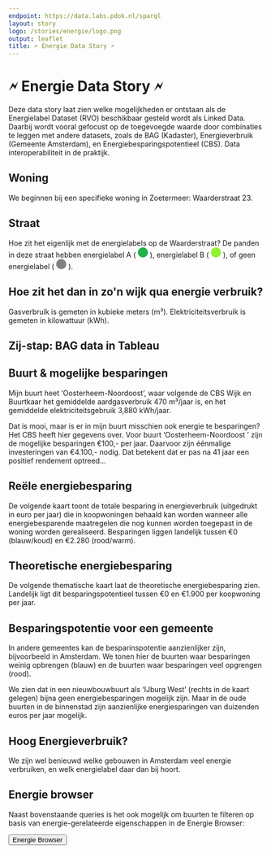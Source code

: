 ```yaml
---
endpoint: https://data.labs.pdok.nl/sparql
layout: story
logo: /stories/energie/logo.png
output: leaflet
title: 🗲 Energie Data Story 🗲
---
```


# 🗲 Energie Data Story 🗲

Deze data story laat zien welke mogelijkheden er ontstaan als de
Energielabel Dataset (RVO) beschikbaar gesteld wordt als Linked Data.
Daarbij wordt vooral gefocust op de toegevoegde waarde door
combinaties te leggen met andere datasets, zoals de BAG (Kadaster),
Energieverbruik (Gemeente Amsterdam), en Energiebesparingspotentieel
(CBS).  Data interoperabiliteit in de praktijk.

## Woning

We beginnen bij een specifieke woning in Zoetermeer: Waarderstraat 23.

<query data-endpoint="https://data.pdok.nl/sparql" data-query-ref="q1.rq" data-output="geo"></query>


## Straat

<p>Hoe zit het eigenlijk met de energielabels op de Waarderstraat?  De
panden in deze straat hebben energielabel A (

<svg height="20" viewBox="0 0 20 20" xmlns="http://www.w3.org/2000/svg">
  <circle cx="10" cy="10" fill="#22b14c" r="10"/>
</svg>
), energielabel B (
<svg height="20" viewBox="0 0 20 20" xmlns="http://www.w3.org/2000/svg">
  <circle cx="10" cy="10" fill="#8ff334" r="10"/>
</svg>
), of geen energielabel (
<svg height="20" viewBox="0 0 20 20" xmlns="http://www.w3.org/2000/svg">
  <circle cx="10" cy="10" fill="grey" r="10"/>
</svg>
).</p>

<query data-endpoint="https://data.labs.pdok.nl/sparql" data-query-ref="q2.rq" data-output="geo"></query>

## Hoe zit het dan in zo'n wijk qua energie verbruik?

Gasverbruik is gemeten in kubieke meters (m³).  Elektriciteitsverbruik
is gemeten in kilowattuur (kWh).

<query data-config="http://localhost:4000/stories/energie/#query=prefix+buurt%3A+%3Chttp%3A%2F%2Fbetalinkeddata.cbs.nl%2Fregios%2F2016%2Fid%2Fbuurt%2F%3E%0Aprefix+def%3A+%3Chttp%3A%2F%2Fbetalinkeddata.cbs.nl%2Fdef%2F83487NED%23%3E%0Aprefix+dimension%3A+%3Chttp%3A%2F%2Fbetalinkeddata.cbs.nl%2Fdef%2Fdimension%23%3E%0Aselect+%3Fwoningtype+%3Fgas_m3+%3Felektra_kWh+%7B%0A++bind(buurt%3ABU03010500+as+%3Fbuurt)%0A++%7B%0A++++_%3A1a+def%3Aenergie_GemiddeldAardgasverbruik_NaarWoningtype_Appartement+%3Fgas_m3+%3B%0A+++++++++dimension%3Aregio+%3Fbuurt+.%0A++++_%3A1b+def%3Aenergie_GemiddeldElektriciteitsverbruik_NaarWoningtype_Appartement+%3Felektra_kWh+%3B%0A+++++++++dimension%3Aregio+%3Fbuurt+.%0A++++bind(%22appartement%22+as+%3Fwoningtype)%0A++%7D+union+%7B%0A++++_%3A2a+def%3Aenergie_GemiddeldAardgasverbruik_NaarWoningtype_Hoekwoning+%3Fgas_m3+%3B%0A+++++++++dimension%3Aregio+%3Fbuurt+.%0A++++_%3A2b+def%3Aenergie_GemiddeldElektriciteitsverbruik_NaarWoningtype_Hoekwoning+%3Felektra_kWh+%3B%0A+++++++++dimension%3Aregio+%3Fbuurt+.%0A++++bind(%22hoekwoning%22+as+%3Fwoningtype)%0A++%7D+union+%7B%0A++++_%3A3a+def%3Aenergie_GemiddeldAardgasverbruik_NaarWoningtype_Tussenwoning+%3Fgas_m3+%3B%0A+++++++++dimension%3Aregio+%3Fbuurt+.%0A++++_%3A3b+def%3Aenergie_GemiddeldElektriciteitsverbruik_NaarWoningtype_Tussenwoning+%3Felektra_kWh+%3B%0A+++++++++dimension%3Aregio+%3Fbuurt+.%0A++++bind(%22tussenwoning%22+as+%3Fwoningtype)%0A++%7D+union+%7B%0A++++_%3A4a+def%3Aenergie_GemiddeldAardgasverbruik_NaarWoningtype_Twee-onder-een-kap-woning+%3Fgas_m3+%3B%0A+++++++++dimension%3Aregio+%3Fbuurt+.%0A++++_%3A4b+def%3Aenergie_GemiddeldElektriciteitsverbruik_NaarWoningtype_Twee-onder-een-kap-woning+%3Felektra_kWh+%3B%0A+++++++++dimension%3Aregio+%3Fbuurt+.%0A++++bind(%22twee+onder+%C3%A9%C3%A9n+kap%22+as+%3Fwoningtype)%0A++%7D+union+%7B%0A++++_%3A5a+def%3Aenergie_GemiddeldAardgasverbruik_NaarWoningtype_VrijstaandeWoning+%3Fgas_m3+%3B%0A+++++++++dimension%3Aregio+%3Fbuurt+.%0A++++_%3A5b+def%3Aenergie_GemiddeldElektriciteitsverbruik_NaarWoningtype_VrijstaandeWoning+%3Felektra_kWh+%3B%0A+++++++++dimension%3Aregio+%3Fbuurt+.%0A++++bind(%22vrijstaande+woning%22+as+%3Fwoningtype)%0A++%7D%0A%7D%0A&contentTypeConstruct=text%2Fturtle&contentTypeSelect=application%2Fsparql-results%2Bjson&endpoint=https%3A%2F%2Fbetalinkeddata.cbs.nl%2Fsparql&requestMethod=POST&tabTitle=Query&headers=%7B%7D&outputFormat=gchart&outputSettings=%7B%22chartConfig%22%3A%7B%22options%22%3A%7B%22hAxis%22%3A%7B%22useFormatFromData%22%3Atrue%2C%22viewWindow%22%3Anull%2C%22minValue%22%3Anull%2C%22maxValue%22%3Anull%2C%22viewWindowMode%22%3Anull%7D%2C%22legacyScatterChartLabels%22%3Atrue%2C%22vAxes%22%3A%5B%7B%22useFormatFromData%22%3Atrue%2C%22viewWindow%22%3A%7B%22max%22%3Anull%2C%22min%22%3Anull%7D%2C%22minValue%22%3Anull%2C%22maxValue%22%3Anull%7D%2C%7B%22useFormatFromData%22%3Atrue%2C%22viewWindow%22%3A%7B%22max%22%3Anull%2C%22min%22%3Anull%7D%2C%22minValue%22%3Anull%2C%22maxValue%22%3Anull%7D%5D%2C%22isStacked%22%3Afalse%2C%22booleanRole%22%3A%22certainty%22%2C%22legend%22%3A%22right%22%2C%22width%22%3A600%2C%22height%22%3A371%7D%2C%22state%22%3A%7B%7D%2C%22view%22%3A%7B%22columns%22%3Anull%2C%22rows%22%3Anull%7D%2C%22isDefaultVisualization%22%3Afalse%2C%22chartType%22%3A%22ColumnChart%22%7D%2C%22motionChartState%22%3Anull%7D" data-endpoint="https://betalinkeddata.cbs.nl/sparql" data-query-ref="q3.rq" data-output="gchart"></query>

## Zij-stap: BAG data in Tableau

 <script type="text/javascript" src="/assets/js/tableau/viz_v1.js"></script>
 <div class="tableauPlaceholder">
		<object class='tableauViz'  style='display:none;'>
			<param name='host_url' value='https%3A%2F%2Fpublic.tableau.com%2F' /> 
			<param name='embed_code_version' value='3' /> 
			<param name='site_root' value='' />
			<param name='name' value='Osterheem&#47;Dashboard1' />
			<param name='tabs' value='yes' />
			<param name='toolbar' value='yes' />
			<param name='static_image' value='https:&#47;&#47;public.tableau.com&#47;static&#47;images&#47;Os&#47;Osterheem&#47;Dashboard1&#47;1.png' /> 
			<param name='animate_transition' value='yes' />
			<param name='display_static_image' value='yes' />
			<param name='display_spinner' value='yes' />
			<param name='display_overlay' value='yes' />
			<param name='display_count' value='yes' />
		</object>
	</div>   

## Buurt & mogelijke besparingen

Mijn buurt heet ‘Oosterheem-Noordoost’, waar volgende de CBS Wijk en
Buurtkaar het gemiddelde aardgasverbruik 470 m³/jaar is, en het
gemiddelde elektriciteitsgebruik 3,880 kWh/jaar.

Dat is mooi, maar is er in mijn buurt misschien ook energie te
besparingen?  Het CBS heeft hier gegevens over.  Voor buurt
‘Oosterheem-Noordoost ’ zijn de mogelijke besparingen €100,- per jaar.
Daarvoor zijn éénmalige investeringen van €4.100,- nodig.  Dat
betekent dat er pas na 41 jaar een positief rendement optreed…


<query data-endpoint="https://data.labs.pdok.nl/sparql" data-query-ref="q4.rq" data-output="geo"></query>

## Reële energiebesparing

De volgende kaart toont de totale besparing in energieverbruik
(uitgedrukt in euro per jaar) die in koopwoningen behaald kan worden
wanneer alle energiebesparende maatregelen die nog kunnen worden
toegepast in de woning worden gerealiseerd.  Besparingen liggen
landelijk tussen €0 (blauw/koud) en €2.280 (rood/warm).


<query data-endpoint="https://data.labs.pdok.nl/sparql" data-query-ref="q5.rq" data-output="geo"></query>

## Theoretische energiebesparing

De volgende thematische kaart laat de theoretische energiebesparing
zien.  Landelijk ligt dit besparingspotentieel tussen €0 en €1.900 per
koopwoning per jaar.


<query data-endpoint="https://data.labs.pdok.nl/sparql" data-query-ref="q6.rq" data-output="geo"></query>

## Besparingspotentie voor een gemeente

In andere gemeentes kan de besparinspotentie aanzienlijker zijn,
bijvoorbeeld in Amsterdam.  We tonen hier de buurten waar besparingen
weinig opbrengen (blauw) en de buurten waar besparingen veel opgrengen
(rood).

We zien dat in een nieuwbouwbuurt als ‘IJburg West’ (rechts in de
kaart gelegen) bijna geen energiebesparingen mogelijk zijn. Maar in
de oude buurten in de binnenstad zijn aanzienlijke energiesparingen
van duizenden euros per jaar mogelijk.


<query data-endpoint="https://data.labs.pdok.nl/sparql" data-query-ref="q7.rq" data-output="geo"></query>

## Hoog Energieverbruik?

We zijn wel benieuwd welke gebouwen in Amsterdam veel energie
verbruiken, en welk energielabel daar dan bij hoort.


<query data-endpoint="https://data.labs.pdok.nl/sparql" data-query-ref="q8.rq" data-output="geo"></query>

<!-- Werk niet met zo veel data + federatie + geen linkbare eigenschappen
## Goede voorbeelden

Zo kunnen we ook oude huizen vinden (van voor 1950) waarbij de
eigenaars energie besparende maatregelen hebben genomen en beloond
zijn met een A label: Een voorbeeld voor hun omgeving.  Overigens
kunnen we ook zien dat dit soort queries ook gemaakt kunnen worden om
kwaliteitsproblemen op te sporen, zoals pand oppervlaktes van 1m².

<div data-query data-query-sparql="q9.rq"></div>
-->

<!-- not needed anymore
## Een pand nader bekeken

Laten we eens een pand nader bekijken.  Kunnen we bijvoorbeeld het
hoge energieverbruik verklaren aan de hand van een grote oppervlakte
van het pand (uit de BAG).  We zien dat dit pand bijna 22.000 kWh
verbruikt, maar ook een grote oppervlakte van 1.888 m² heeft (op het
pinnetje klikken voor informatie).

<div data-query
     data-query-sparql="60-Keizersgracht.rq">
</div>
-->

<!-- queries were unscoped, and now there is much more data: scope the queries
## Panden met geregistreerde labels

Het volgende voorbeeld laat een aantal BAG panden zien met een
geregistreerd energielabel.  We kunnen nu alle geregistreerde
energielabels bevragen, en de resultaten <em>on the fly</em> verrijken
met andere data.

<p>De kleuren duiden de verschillende energielabels aan: label A of A+
(
<svg height="20" viewBox="0 0 20 20" xmlns="http://www.w3.org/2000/svg">
  <circle cx="10" cy="10" fill="#22b14c" r="10"/>
</svg>
), label B (
<svg height="20" viewBox="0 0 20 20" xmlns="http://www.w3.org/2000/svg">
  <circle cx="10" cy="10" fill="#8ff334" r="10"/>
</svg>
), label C (
<svg height="20" viewBox="0 0 20 20" xmlns="http://www.w3.org/2000/svg">
  <circle cx="10" cy="10" fill="#bdfc2c" r="10"/>
</svg>
) label D (
<svg height="20" viewBox="0 0 20 20" xmlns="http://www.w3.org/2000/svg">
  <circle cx="10" cy="10" fill="#fff200" r="10"/>
</svg>
), label E (
<svg height="20" viewBox="0 0 20 20" xmlns="http://www.w3.org/2000/svg">
  <circle cx="10" cy="10" fill="#ff9a35" r="10"/>
</svg>
), label F (
<svg height="20" viewBox="0 0 20 20" xmlns="http://www.w3.org/2000/svg">
  <circle cx="10" cy="10" fill="#ff7f27" r="10"/>
</svg>
), label G (
<svg height="20" viewBox="0 0 20 20" xmlns="http://www.w3.org/2000/svg">
  <circle cx="10" cy="10" fill="#ed1c24" r="10"/>
</svg>
), of geen label (
<svg height="20" viewBox="0 0 20 20" xmlns="http://www.w3.org/2000/svg">
  <circle cx="10" cy="10" fill="grey" r="10"/>
</svg>
).</p>

<div data-query
     data-query-sparql="story_04_ams_rvo.rq">
</div>

# Overzicht energielabels per postcode

We kunnen een overzicht opvragen van de energielabels die gebruikt
worden binnen een bepaalde postcode.  Bijvoorbeeld, hieronder volgt
een overzicht van de energielabels die in postcodes
<code>1094**</code> voorkomen.  Merk op dat label C binnen deze
postcode het meeste voorkomt.

Deze query staat tijdelijk uit vanwege performance problemen.
<div
  data-query="http://localhost:4000/stories/energie/#query=prefix+cbs%3A+%3Chttps%3A%2F%2Fkrr.triply.cc%2FKadaster%2Fcbs%2Fdef%2F%3E%0Aprefix+gemeente%3A+%3Chttps%3A%2F%2Fkrr.triply.cc%2FKadaster%2Fcbs%2Fid%2Fgemeente%2F%3E%0Aprefix+geo%3A+%3Chttp%3A%2F%2Fwww.opengis.net%2Font%2Fgeosparql%23%3E%0Aprefix+energie%3A+%3Chttp%3A%2F%2Fdata.labs.pdok.nl%2Fdataset%2Fenergie%23%3E%0Aselect+%3Fenergielabel+(count(%3Fx)+as+%3Fn)+%7B%0A++bind+(%221094%22+as+%3Fprefix)%0A++%3Fx+energie%3Apand_postcode++%3Fpostcode+%3B%0A+++++energie%3Ae_label+%3Fenergielabel+.%0A++filter+(strstarts(%3Fpostcode%2C+%3Fprefix))%0A%7D%0Agroup+by+%3Fenergielabel%0Aorder+by+desc(%3Fn)%0A&contentTypeConstruct=text%2Fturtle&contentTypeSelect=application%2Fsparql-results%2Bjson&endpoint=https%3A%2F%2Fapi.krr.triply.cc%2Fdatasets%2FKadaster%2Fgeosoup2%2Fservices%2Fgeosoup%2Fsparql&requestMethod=POST&tabTitle=Query+1&headers=%7B%7D&outputFormat=gchart&outputSettings=%7B%22chartConfig%22%3A%7B%22options%22%3A%7B%22hAxis%22%3A%7B%22useFormatFromData%22%3Atrue%2C%22viewWindow%22%3Anull%2C%22minValue%22%3Anull%2C%22maxValue%22%3Anull%2C%22viewWindowMode%22%3Anull%7D%2C%22legacyScatterChartLabels%22%3Atrue%2C%22vAxes%22%3A%5B%7B%22useFormatFromData%22%3Atrue%2C%22viewWindow%22%3A%7B%22max%22%3Anull%2C%22min%22%3Anull%7D%2C%22minValue%22%3Anull%2C%22maxValue%22%3Anull%7D%2C%7B%22useFormatFromData%22%3Atrue%2C%22viewWindow%22%3A%7B%22max%22%3Anull%2C%22min%22%3Anull%7D%2C%22minValue%22%3Anull%2C%22maxValue%22%3Anull%7D%5D%2C%22isStacked%22%3Afalse%2C%22booleanRole%22%3A%22certainty%22%2C%22legend%22%3A%22right%22%2C%22width%22%3A600%2C%22height%22%3A371%7D%2C%22state%22%3A%7B%7D%2C%22view%22%3A%7B%22columns%22%3Anull%2C%22rows%22%3Anull%7D%2C%22isDefaultVisualization%22%3Afalse%2C%22chartType%22%3A%22ColumnChart%22%7D%2C%22motionChartState%22%3Anull%7D"
  data-query-output="gchart"
  data-query-sparql="100-labels-voor-postcode-prefix.rq"></div>
-->

## Energie browser

Naast bovenstaande queries is het ook mogelijk om buurten te filteren
op basis van energie-gerelateerde eigenschappen in de Energie Browser:

<a href="../../presentations/energie-browser" target="_blank">
  <button>Energie Browser</button>
</a>
